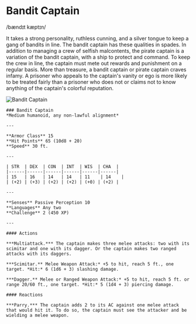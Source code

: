 # Bandit Captain
/bændɪt kæptɪn/

It takes a strong personality, ruthless cunning, and a silver tongue to keep a gang of bandits in line. The bandit captain has these qualities in spades. In addition to managing a crew of selfish malcontents, the pirate captain is a variation of the bandit captain, with a ship to protect and command. To keep the crew in line, the captain must mete out rewards and punishment on a regular basis. More than treasure, a bandit captain or pirate captain craves infamy. A prisoner who appeals to the captain's vanity or ego is more likely to be treated fairly than a prisoner who does not or claims not to know anything of the captain's colorful reputation.

![Bandit Captain](https://www.worldanvil.com/uploads/images/b1781d67dd105da3325535d5c263394a.png)

```statblock:5e
### Bandit Captain
*Medium humanoid, any non-lawful alignment*

---

**Armor Class** 15
**Hit Points** 65 (10d8 + 20)
**Speed** 30 ft.

---

| STR  | DEX  | CON  | INT  | WIS  | CHA  |
|------|------|------|------|------|------|
| 15   | 16   | 14   | 14   | 11    | 14    |
| (+2) | (+3) | (+2) | (+2) | (+0) | (+2) |

---

**Senses** Passive Perception 10
**Languages** Any two
**Challenge** 2 (450 XP)

---

#### Actions

***Multiattack.*** The captain makes three melee attacks: two with its scimitar and one with its dagger. Or the captain makes two ranged attacks with its daggers.

***Scimitar.** Melee Weapon Attack:* +5 to hit, reach 5 ft., one target. *Hit:* 6 (1d6 + 3) slashing damage.

***Dagger.** Melee or Ranged Weapon Attack:* +5 to hit, reach 5 ft. or range 20/60 ft., one target. *Hit:* 5 (1d4 + 3) piercing damage.

#### Reactions

***Parry.*** The captain adds 2 to its AC against one melee attack that would hit it. To do so, the captain must see the attacker and be wielding a melee weapon.
```
